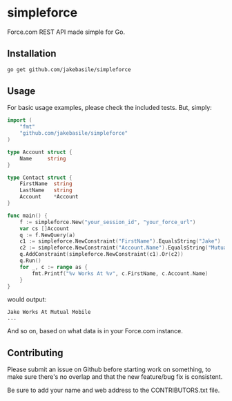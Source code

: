 # simpleforce

Force.com REST API made simple for Go.

## Installation

```bash
go get github.com/jakebasile/simpleforce
```

## Usage

For basic usage examples, please check the included tests. But, simply:

```go
import (
    "fmt"
    "github.com/jakebasile/simpleforce"
)

type Account struct {
    Name     string
}

type Contact struct {
    FirstName  string
    LastName   string
    Account    *Account
}

func main() {
    f := simpleforce.New("your_session_id", "your_force_url")
    var cs []Account
    q := f.NewQuery(a)
    c1 := simpleforce.NewConstraint("FirstName").EqualsString("Jake")
    c2 := simpleforce.NewConstraint("Account.Name").EqualsString("Mutual Mobile")
    q.AddConstraint(simpleforce.NewConstraint(c1).Or(c2))
    q.Run()
    for _, c := range as {
        fmt.Printf("%v Works At %v", c.FirstName, c.Account.Name)
    }
}
```

would output:

    Jake Works At Mutual Mobile
    ...

And so on, based on what data is in your Force.com instance.

## Contributing

Please submit an issue on Github before starting work on something, to make sure there's no overlap and that the new feature/bug fix is consistent.

Be sure to add your name and web address to the CONTRIBUTORS.txt file.


